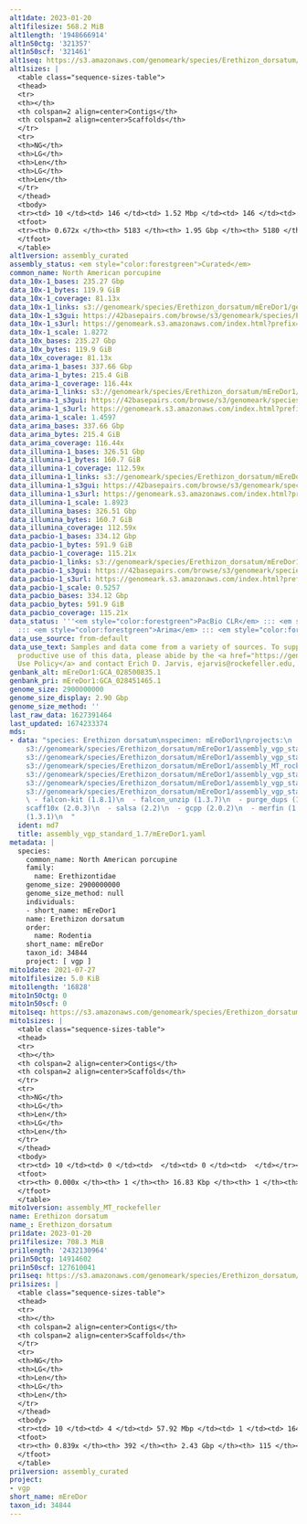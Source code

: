 ```yaml
---
alt1date: 2023-01-20
alt1filesize: 568.2 MiB
alt1length: '1948666914'
alt1n50ctg: '321357'
alt1n50scf: '321461'
alt1seq: https://s3.amazonaws.com/genomeark/species/Erethizon_dorsatum/mEreDor1/assembly_curated/mEreDor1.alt.cur.20230120.fasta.gz
alt1sizes: |
  <table class="sequence-sizes-table">
  <thead>
  <tr>
  <th></th>
  <th colspan=2 align=center>Contigs</th>
  <th colspan=2 align=center>Scaffolds</th>
  </tr>
  <tr>
  <th>NG</th>
  <th>LG</th>
  <th>Len</th>
  <th>LG</th>
  <th>Len</th>
  </tr>
  </thead>
  <tbody>
  <tr><td> 10 </td><td> 146 </td><td> 1.52 Mbp </td><td> 146 </td><td> 1.52 Mbp </td></tr><tr><td> 20 </td><td> 383 </td><td> 0.99 Mbp </td><td> 383 </td><td> 0.99 Mbp </td></tr><tr><td> 30 </td><td> 731 </td><td> 0.71 Mbp </td><td> 731 </td><td> 0.71 Mbp </td></tr><tr><td> 40 </td><td> 1225 </td><td> 490.72 Kbp </td><td> 1224 </td><td> 490.91 Kbp </td></tr><tr style="background-color:#cccccc;"><td> 50 </td><td> 1954 </td><td> 321.36 Kbp </td><td> 1953 </td><td> 321.46 Kbp </td></tr><tr><td> 60 </td><td> 3143 </td><td> 180.77 Kbp </td><td> 3142 </td><td> 180.77 Kbp </td></tr><tr><td> 70 </td><td> 0 </td><td>  </td><td> 0 </td><td>  </td></tr><tr><td> 80 </td><td> 0 </td><td>  </td><td> 0 </td><td>  </td></tr><tr><td> 90 </td><td> 0 </td><td>  </td><td> 0 </td><td>  </td></tr><tr><td> 100 </td><td> 0 </td><td>  </td><td> 0 </td><td>  </td></tr></tbody>
  <tfoot>
  <tr><th> 0.672x </th><th> 5183 </th><th> 1.95 Gbp </th><th> 5180 </th><th> 1.95 Gbp </th></tr>
  </tfoot>
  </table>
alt1version: assembly_curated
assembly_status: <em style="color:forestgreen">Curated</em>
common_name: North American porcupine
data_10x-1_bases: 235.27 Gbp
data_10x-1_bytes: 119.9 GiB
data_10x-1_coverage: 81.13x
data_10x-1_links: s3://genomeark/species/Erethizon_dorsatum/mEreDor1/genomic_data/10x/<br>
data_10x-1_s3gui: https://42basepairs.com/browse/s3/genomeark/species/Erethizon_dorsatum/mEreDor1/genomic_data/10x/
data_10x-1_s3url: https://genomeark.s3.amazonaws.com/index.html?prefix=species/Erethizon_dorsatum/mEreDor1/genomic_data/10x/
data_10x-1_scale: 1.8272
data_10x_bases: 235.27 Gbp
data_10x_bytes: 119.9 GiB
data_10x_coverage: 81.13x
data_arima-1_bases: 337.66 Gbp
data_arima-1_bytes: 215.4 GiB
data_arima-1_coverage: 116.44x
data_arima-1_links: s3://genomeark/species/Erethizon_dorsatum/mEreDor1/genomic_data/arima/<br>
data_arima-1_s3gui: https://42basepairs.com/browse/s3/genomeark/species/Erethizon_dorsatum/mEreDor1/genomic_data/arima/
data_arima-1_s3url: https://genomeark.s3.amazonaws.com/index.html?prefix=species/Erethizon_dorsatum/mEreDor1/genomic_data/arima/
data_arima-1_scale: 1.4597
data_arima_bases: 337.66 Gbp
data_arima_bytes: 215.4 GiB
data_arima_coverage: 116.44x
data_illumina-1_bases: 326.51 Gbp
data_illumina-1_bytes: 160.7 GiB
data_illumina-1_coverage: 112.59x
data_illumina-1_links: s3://genomeark/species/Erethizon_dorsatum/mEreDor1/genomic_data/illumina/<br>
data_illumina-1_s3gui: https://42basepairs.com/browse/s3/genomeark/species/Erethizon_dorsatum/mEreDor1/genomic_data/illumina/
data_illumina-1_s3url: https://genomeark.s3.amazonaws.com/index.html?prefix=species/Erethizon_dorsatum/mEreDor1/genomic_data/illumina/
data_illumina-1_scale: 1.8923
data_illumina_bases: 326.51 Gbp
data_illumina_bytes: 160.7 GiB
data_illumina_coverage: 112.59x
data_pacbio-1_bases: 334.12 Gbp
data_pacbio-1_bytes: 591.9 GiB
data_pacbio-1_coverage: 115.21x
data_pacbio-1_links: s3://genomeark/species/Erethizon_dorsatum/mEreDor1/genomic_data/pacbio/<br>
data_pacbio-1_s3gui: https://42basepairs.com/browse/s3/genomeark/species/Erethizon_dorsatum/mEreDor1/genomic_data/pacbio/
data_pacbio-1_s3url: https://genomeark.s3.amazonaws.com/index.html?prefix=species/Erethizon_dorsatum/mEreDor1/genomic_data/pacbio/
data_pacbio-1_scale: 0.5257
data_pacbio_bases: 334.12 Gbp
data_pacbio_bytes: 591.9 GiB
data_pacbio_coverage: 115.21x
data_status: '''<em style="color:forestgreen">PacBio CLR</em> ::: <em style="color:forestgreen">10x</em>
  ::: <em style="color:forestgreen">Arima</em> ::: <em style="color:forestgreen">Illumina</em>'''
data_use_source: from-default
data_use_text: Samples and data come from a variety of sources. To support fair and
  productive use of this data, please abide by the <a href="https://genome10k.soe.ucsc.edu/data-use-policies/">Data
  Use Policy</a> and contact Erich D. Jarvis, ejarvis@rockefeller.edu, with any questions.
genbank_alt: mEreDor1:GCA_028500835.1
genbank_pri: mEreDor1:GCA_028451465.1
genome_size: 2900000000
genome_size_display: 2.90 Gbp
genome_size_method: ''
last_raw_data: 1627391464
last_updated: 1674233374
mds:
- data: "species: Erethizon dorsatum\nspecimen: mEreDor1\nprojects:\n  - vgp\nprimary:
    s3://genomeark/species/Erethizon_dorsatum/mEreDor1/assembly_vgp_standard_1.7/mEreDor1.pri.asm.20210907.fasta.gz\nhaplotigs:
    s3://genomeark/species/Erethizon_dorsatum/mEreDor1/assembly_vgp_standard_1.7/mEreDor1.alt.asm.20210907.fasta.gz\nmito:
    s3://genomeark/species/Erethizon_dorsatum/mEreDor1/assembly_MT_rockefeller/mEreDor1.MT.20210727.fasta.gz\nhic_bam:
    s3://genomeark/species/Erethizon_dorsatum/mEreDor1/assembly_vgp_standard_1.7/evaluation/pretext/pri/mEreDor1.pri.asm.20210907.bam\npretext:
    s3://genomeark/species/Erethizon_dorsatum/mEreDor1/assembly_vgp_standard_1.7/evaluation/pretext/pri/mEreDor1.pri.asm.20210907.pretext\nkmer_spectra_img:
    s3://genomeark/species/Erethizon_dorsatum/mEreDor1/assembly_vgp_standard_1.7/evaluation/merqury/\npipeline:\n
    \ - falcon-kit (1.8.1)\n  - falcon_unzip (1.3.7)\n  - purge_dups (1.2.5)\n  -
    scaff10x (2.0.3)\n  - salsa (2.2)\n  - gcpp (2.0.2)\n  - merfin (1.0)\n  - freebayes
    (1.3.1)\n  "
  ident: md7
  title: assembly_vgp_standard_1.7/mEreDor1.yaml
metadata: |
  species:
    common_name: North American porcupine
    family:
      name: Erethizontidae
    genome_size: 2900000000
    genome_size_method: null
    individuals:
    - short_name: mEreDor1
    name: Erethizon dorsatum
    order:
      name: Rodentia
    short_name: mEreDor
    taxon_id: 34844
    project: [ vgp ]
mito1date: 2021-07-27
mito1filesize: 5.0 KiB
mito1length: '16828'
mito1n50ctg: 0
mito1n50scf: 0
mito1seq: https://s3.amazonaws.com/genomeark/species/Erethizon_dorsatum/mEreDor1/assembly_MT_rockefeller/mEreDor1.MT.20210727.fasta.gz
mito1sizes: |
  <table class="sequence-sizes-table">
  <thead>
  <tr>
  <th></th>
  <th colspan=2 align=center>Contigs</th>
  <th colspan=2 align=center>Scaffolds</th>
  </tr>
  <tr>
  <th>NG</th>
  <th>LG</th>
  <th>Len</th>
  <th>LG</th>
  <th>Len</th>
  </tr>
  </thead>
  <tbody>
  <tr><td> 10 </td><td> 0 </td><td>  </td><td> 0 </td><td>  </td></tr><tr><td> 20 </td><td> 0 </td><td>  </td><td> 0 </td><td>  </td></tr><tr><td> 30 </td><td> 0 </td><td>  </td><td> 0 </td><td>  </td></tr><tr><td> 40 </td><td> 0 </td><td>  </td><td> 0 </td><td>  </td></tr><tr style="background-color:#cccccc;"><td> 50 </td><td> 0 </td><td style="background-color:#ff8888;">  </td><td> 0 </td><td style="background-color:#ff8888;">  </td></tr><tr><td> 60 </td><td> 0 </td><td>  </td><td> 0 </td><td>  </td></tr><tr><td> 70 </td><td> 0 </td><td>  </td><td> 0 </td><td>  </td></tr><tr><td> 80 </td><td> 0 </td><td>  </td><td> 0 </td><td>  </td></tr><tr><td> 90 </td><td> 0 </td><td>  </td><td> 0 </td><td>  </td></tr><tr><td> 100 </td><td> 0 </td><td>  </td><td> 0 </td><td>  </td></tr></tbody>
  <tfoot>
  <tr><th> 0.000x </th><th> 1 </th><th> 16.83 Kbp </th><th> 1 </th><th> 16.83 Kbp </th></tr>
  </tfoot>
  </table>
mito1version: assembly_MT_rockefeller
name: Erethizon dorsatum
name_: Erethizon_dorsatum
pri1date: 2023-01-20
pri1filesize: 708.3 MiB
pri1length: '2432130964'
pri1n50ctg: 14914602
pri1n50scf: 127610041
pri1seq: https://s3.amazonaws.com/genomeark/species/Erethizon_dorsatum/mEreDor1/assembly_curated/mEreDor1.pri.cur.20230120.fasta.gz
pri1sizes: |
  <table class="sequence-sizes-table">
  <thead>
  <tr>
  <th></th>
  <th colspan=2 align=center>Contigs</th>
  <th colspan=2 align=center>Scaffolds</th>
  </tr>
  <tr>
  <th>NG</th>
  <th>LG</th>
  <th>Len</th>
  <th>LG</th>
  <th>Len</th>
  </tr>
  </thead>
  <tbody>
  <tr><td> 10 </td><td> 4 </td><td> 57.92 Mbp </td><td> 1 </td><td> 164.61 Mbp </td></tr><tr><td> 20 </td><td> 10 </td><td> 40.36 Mbp </td><td> 3 </td><td> 151.49 Mbp </td></tr><tr><td> 30 </td><td> 19 </td><td> 27.91 Mbp </td><td> 5 </td><td> 140.56 Mbp </td></tr><tr><td> 40 </td><td> 31 </td><td> 19.68 Mbp </td><td> 7 </td><td> 132.85 Mbp </td></tr><tr style="background-color:#cccccc;"><td> 50 </td><td> 48 </td><td style="background-color:#88ff88;"> 14.91 Mbp </td><td> 9 </td><td style="background-color:#88ff88;"> 127.61 Mbp </td></tr><tr><td> 60 </td><td> 70 </td><td> 11.06 Mbp </td><td> 12 </td><td> 117.54 Mbp </td></tr><tr><td> 70 </td><td> 105 </td><td> 6.85 Mbp </td><td> 14 </td><td> 109.04 Mbp </td></tr><tr><td> 80 </td><td> 167 </td><td> 2.96 Mbp </td><td> 18 </td><td> 52.51 Mbp </td></tr><tr><td> 90 </td><td> 0 </td><td>  </td><td> 0 </td><td>  </td></tr><tr><td> 100 </td><td> 0 </td><td>  </td><td> 0 </td><td>  </td></tr></tbody>
  <tfoot>
  <tr><th> 0.839x </th><th> 392 </th><th> 2.43 Gbp </th><th> 115 </th><th> 2.43 Gbp </th></tr>
  </tfoot>
  </table>
pri1version: assembly_curated
project:
- vgp
short_name: mEreDor
taxon_id: 34844
---
```

